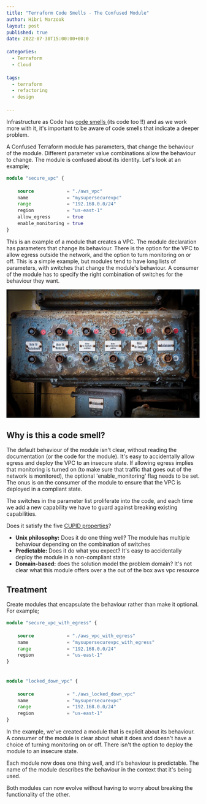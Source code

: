 ```yaml
---
title: "Terraform Code Smells - The Confused Module"
author: Hibri Marzook
layout: post
published: true
date: 2022-07-30T15:00:00+00:0

categories:
  - Terraform
  - Cloud

tags:
  - terraform
  - refactoring
  - design

---
```



Infrastructure as Code has [code smells ](https://en.wikipedia.org/wiki/Code_smell)(its code too !!) and as we work more with it, it's important to be aware of code smells that indicate a deeper problem.

A Confused Terraform module has parameters, that change the behaviour of the module. Different parameter value combinations allow the behaviour to change. The module is confused about its identity.
Let's look at an example;

```terraform
module "secure_vpc" {

	source            = "./aws_vpc"
	name              = "mysupersecurevpc"
	range             = "192.168.0.0/24"
	region            = "us-east-1"
	allow_egress      = true
	enable_monitoring = true
}

```

This is an example of a module that creates a VPC. The module declaration has parameters that change its behaviour.  There is the option for the VPC to allow egress outside the network, and the option to turn monitoring on or off.
This is a simple example, but modules tend to have long lists of parameters, with switches that change the module's behaviour. A consumer of the module has to specify the right combination of switches for the behaviour they want.

![switches.png](/public/images/2022-07-30-terraform-smells-confused-module-switches.png)

## Why is this a code smell?

The default behaviour of the module isn't clear, without reading the documentation (or the code for the module). It's easy to accidentally allow egress and deploy the VPC to an insecure state. If allowing egress implies that monitoring is turned on (to make sure that traffic that goes out of the network is monitored), the optional 'enable_monitoring' flag needs to be set. The onus is on the consumer of the module to ensure that the VPC is deployed in a compliant state.

The switches in the parameter list proliferate into the code, and each time we add a new capability we have to guard against breaking existing capabilities.

Does it satisfy the five [CUPID properties](https://dannorth.net/2022/02/10/cupid-for-joyful-coding/)? 

* **Unix philosophy:** Does it do one thing well? The module has multiple behaviour depending on the combination of switches
* **Predictable:** Does it do what you expect? It's easy to accidentally deploy the module in a non-compliant state
* **Domain-based:** does the solution model the problem domain? It's not clear what this module offers over a the out of the box aws vpc resource

## Treatment

Create modules that encapsulate the behaviour rather than make it optional.
For example;

```terraform
module "secure_vpc_with_egress" {

	source            = "./aws_vpc_with_egress"
	name              = "mysupersecurevpc_with_egress"
	range             = "192.168.0.0/24"
	region            = "us-east-1"
}


module "locked_down_vpc" {

	source            = "./aws_locked_down_vpc"
	name              = "mysupersecurevpc"
	range             = "192.168.0.0/24"
	region            = "us-east-1"
}
```

In the example, we've created a module that is explicit about its behaviour. A consumer of the module is clear about what it does and doesn't have a choice of turning monitoring on or off. There isn't the option to deploy the module to an insecure state. 

Each module now does one thing well, and it's behaviour is predictable. The name of the module describes the behaviour in the context that it's being used.

Both modules can now evolve without having to worry about breaking the functionality of the other.


